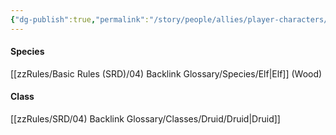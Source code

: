 ```yaml
---
{"dg-publish":true,"permalink":"/story/people/allies/player-characters/faelwyn-faolan/"}
---
```


#### Species
[[zzRules/Basic Rules (SRD)/04) Backlink Glossary/Species/Elf\|Elf]] (Wood)
#### Class
[[zzRules/SRD/04) Backlink Glossary/Classes/Druid/Druid\|Druid]]